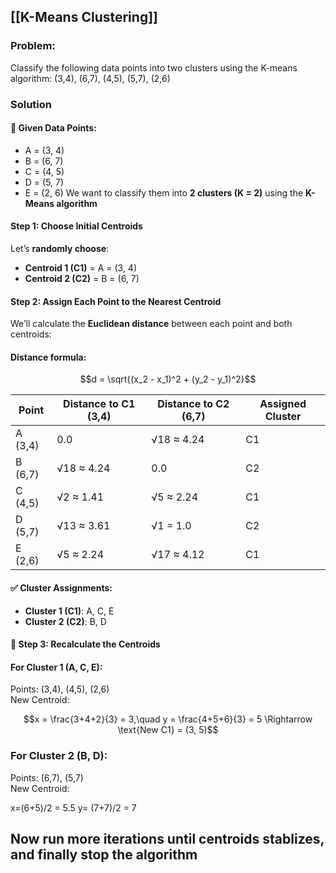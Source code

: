 ## [[K-Means Clustering]]

### Problem:
Classify the following data points into two clusters using the K-means algorithm: (3,4), (6,7), (4,5), (5,7), (2,6)

### Solution

#### 📌 **Given Data Points**:

- A = (3, 4)
- B = (6, 7)
- C = (4, 5)
- D = (5, 7)
- E = (2, 6)
We want to classify them into **2 clusters (K = 2)** using the **K-Means algorithm**

#### **Step 1: Choose Initial Centroids**

Let’s **randomly choose**:

- **Centroid 1 (C1)** = A = (3, 4)
- **Centroid 2 (C2)** = B = (6, 7)
#### **Step 2: Assign Each Point to the Nearest Centroid**

We’ll calculate the **Euclidean distance** between each point and both centroids:

#### Distance formula:

$$d = \sqrt{(x_2 - x_1)^2 + (y_2 - y_1)^2}$$

| Point   | Distance to C1 (3,4) | Distance to C2 (6,7) | Assigned Cluster |
| ------- | -------------------- | -------------------- | ---------------- |
| A (3,4) | 0.0                  | √18 ≈ 4.24           | C1               |
| B (6,7) | √18 ≈ 4.24           | 0.0                  | C2               |
| C (4,5) | √2 ≈ 1.41            | √5 ≈ 2.24            | C1               |
| D (5,7) | √13 ≈ 3.61           | √1 = 1.0             | C2               |
| E (2,6) | √5 ≈ 2.24            | √17 ≈ 4.12           | C1               |

#### ✅ Cluster Assignments:

- **Cluster 1 (C1)**: A, C, E
- **Cluster 2 (C2)**: B, D

#### 🔄 **Step 3: Recalculate the Centroids**

#### For Cluster 1 (A, C, E):
Points: (3,4), (4,5), (2,6)  
New Centroid:

$$x = \frac{3+4+2}{3} = 3,\quad y = \frac{4+5+6}{3} = 5 \Rightarrow \text{New C1} = (3, 5)$$

### For Cluster 2 (B, D):

Points: (6,7), (5,7)  
New Centroid:

x=(6+5)/2 = 5.5
y= (7+7)/2 = 7

## Now run more iterations until centroids stablizes, and finally stop the algorithm
